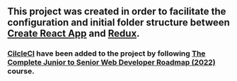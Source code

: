 ## This project was created in order to facilitate the configuration and initial folder structure between [Create React App](https://github.com/facebook/create-react-app) and [Redux](https://redux.js.org/).

### [CilcleCI](https://github.com/marketplace/circleci) have been added to the project by following [The Complete Junior to Senior Web Developer Roadmap (2022)](https://www.udemy.com/course/the-complete-junior-to-senior-web-developer-roadmap/) course.

